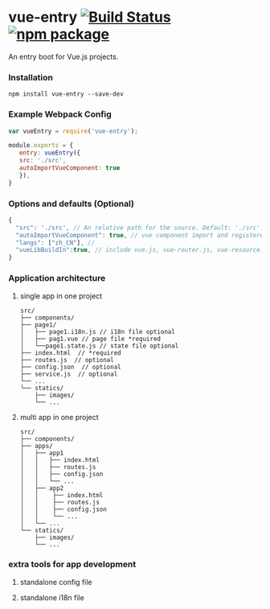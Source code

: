 # vue-entry [![Build Status](https://img.shields.io/circleci/project/litjs/vue-entry/master.svg)](https://circleci.com/gh/litjs/vue-entry) [![npm package](https://img.shields.io/npm/v/vue-entry.svg)](https://www.npmjs.com/package/vue-entry)
An entry boot for Vue.js projects.

### Installation
```
npm install vue-entry --save-dev
```

### Example Webpack Config
``` javascript
var vueEntry = require('vue-entry');

module.exports = {
   entry: vueEntry({
   src: './src',
   autoImportVueComponent: true
   }),
}
```

### Options and defaults (Optional)
```javascript
{
  "src": './src', // An relative path for the source. Default: './src'. normally  include pages and components folders in it.
  "autoImportVueComponent": true, // vue component import and registered to Vue globally.
  "langs": ["zh_CN"], //  
  "vueLibBuildIn":true, // include vue.js, vue-router.js, vue-resource.js, vue-i18n.js. if setting false, using script tag for global use manually. 
}
```

### Application architecture
1. single app in one project

    ```
    src/
    ├── components/
    ├── page1/
    │   ├── page1.i18n.js // i18n file optional 
    │   ├── pag1.vue // page file *required
    │   └──page1.state.js // state file optional 
    ├── index.html  // *required
    ├── routes.js  // optional
    ├── config.json  // optional 
    ├── service.js  // optional 
    └── ...
    └── statics/
        ├── images/
        └── ...
    ```
2. multi app in one project

    ```
    src/
    ├── components/
    ├── apps/
    │   ├── app1
    │   │   ├── index.html
    │   │   ├── routes.js
    │   │   ├── config.json
    │   │   └── ...
    │   ├── app2
    │   │    ├── index.html
    │   │    ├── routes.js
    │   │    ├── config.json
    │   │    └── ...
    │   └── ...
    └── statics/
        ├── images/
        └── ...
    ```

### extra tools for app development

1. standalone config file
    
2. standalone i18n file
    
    
